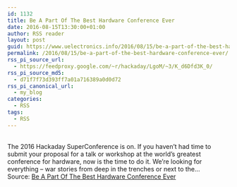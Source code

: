 ```yaml
---
id: 1132
title: Be A Part Of The Best Hardware Conference Ever
date: 2016-08-15T13:30:00+01:00
author: RSS reader
layout: post
guid: https://www.uelectronics.info/2016/08/15/be-a-part-of-the-best-hardware-conference-ever/
permalink: /2016/08/15/be-a-part-of-the-best-hardware-conference-ever/
rss_pi_source_url:
  - https://feedproxy.google.com/~r/hackaday/LgoM/~3/K_d6Dfd3K_0/
rss_pi_source_md5:
  - d71f7f73d393ff7a01a716389a0d0d72
rss_pi_canonical_url:
  - my_blog
categories:
  - RSS
tags:
  - RSS
---
```

&#013;  
The 2016 Hackaday SuperConference is on. If you haven’t had time to submit your proposal for a talk or workshop at the world’s greatest conference for hardware, now is the time to do it. We’re looking for everything – war stories from deep in the trenches or next to the…&#013;  
Source: <a href="https://feedproxy.google.com/~r/hackaday/LgoM/~3/K_d6Dfd3K_0/" target="_blank">Be A Part Of The Best Hardware Conference Ever</a>
